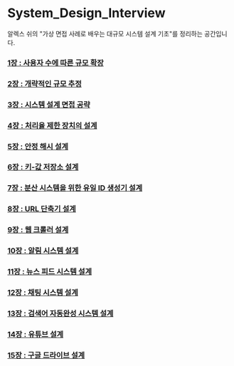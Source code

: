 # System_Design_Interview

알렉스 쉬의 "가상 면접 사례로 배우는 대규모 시스템 설계 기초"를 정리하는 공간입니다.

### [1장 : 사용자 수에 따른 규모 확장](https://github.com/yjh2569/books/tree/main/System_Design_Interview/Ch01)
### [2장 : 개략적인 규모 추정](https://github.com/yjh2569/books/tree/main/System_Design_Interview/Ch02)
### [3장 : 시스템 설계 면접 공략](https://github.com/yjh2569/books/tree/main/System_Design_Interview/Ch03)
### [4장 : 처리율 제한 장치의 설계](https://github.com/yjh2569/books/tree/main/System_Design_Interview/Ch04)
### [5장 : 안정 해시 설계](https://github.com/yjh2569/books/tree/main/System_Design_Interview/Ch05)
### [6장 : 키-값 저장소 설계](https://github.com/yjh2569/books/tree/main/System_Design_Interview/Ch06)
### [7장 : 분산 시스템을 위한 유일 ID 생성기 설계](https://github.com/yjh2569/books/tree/main/System_Design_Interview/Ch07)
### [8장 : URL 단축기 설계](https://github.com/yjh2569/books/tree/main/System_Design_Interview/Ch08)
### [9장 : 웹 크롤러 설계](https://github.com/yjh2569/books/tree/main/System_Design_Interview/Ch09)
### [10장 : 알림 시스템 설계](https://github.com/yjh2569/books/tree/main/System_Design_Interview/Ch10)
### [11장 : 뉴스 피드 시스템 설계](https://github.com/yjh2569/books/tree/main/System_Design_Interview/Ch11)
### [12장 : 채팅 시스템 설계](https://github.com/yjh2569/books/tree/main/System_Design_Interview/Ch12)
### [13장 : 검색어 자동완성 시스템 설계](https://github.com/yjh2569/books/tree/main/System_Design_Interview/Ch13)
### [14장 : 유튜브 설계](https://github.com/yjh2569/books/tree/main/System_Design_Interview/Ch14)
### [15장 : 구글 드라이브 설계](https://github.com/yjh2569/books/tree/main/System_Design_Interview/Ch15)

